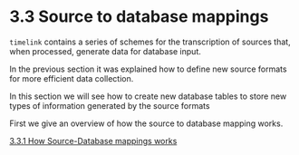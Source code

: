 # 3.3 Source to database mappings

`timelink` contains a series of schemes for the transcription of sources that, when processed, generate data for database input.

In the previous section it was explained how to define new source formats for more efficient data collection.

In this section we will see how to create new database tables to store new types of information generated by the source formats

First we give an overview of how the source to database mapping works.

[3.3.1 How Source-Database mappings works](3.3.1%20How%20Source-Database%20mappings%20works.md)



